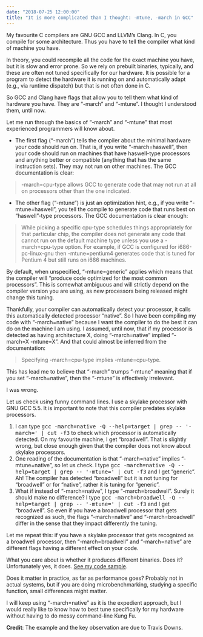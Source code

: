 ```yaml
---
date: "2018-07-25 12:00:00"
title: "It is more complicated than I thought: -mtune, -march in GCC"
---
```




My favourite C compilers are GNU GCC and LLVM&rsquo;s Clang. In C, you compile for some architecture. Thus you have to tell the compiler what kind of machine you have.

In theory, you could recompile all the code for the exact machine you have, but it is slow and error prone. So we rely on prebuilt binaries, typically, and these are often not tuned specifically for our hardware. It is possible for a program to detect the hardware it is running on and automatically adapt (e.g., via runtime dispatch) but that is not often done in C.

So GCC and Clang have flags that allow you to tell them what kind of hardware you have. They are &ldquo;-march&rdquo; and &ldquo;-mtune&rdquo;. I thought I understood them, until now.

Let me run through the basics of &ldquo;-march&rdquo; and &ldquo;-mtune&rdquo; that most experienced programmers will know about.

- The first flag (&ldquo;-march&rdquo;) tells the compiler about the minimal hardware your code should run on. That is, if you write &ldquo;-march=haswell&rdquo;, then your code should run on machines that have haswell-type processors and anything better or compatible (anything that has the same instruction sets). They may not run on other machines. The GCC documentation is clear:

>  -march=cpu-type allows GCC to generate code that may not run at all on processors other than the one indicated.

- The other flag (&ldquo;-mtune&rdquo;) is just an optimization hint, e.g., if you write &ldquo;-mtune=haswell&rdquo;, you tell the compile to generate code that runs best on &ldquo;haswell&rdquo;-type processors. The GCC documentation is clear enough:

> While picking a specific cpu-type schedules things appropriately for that particular chip, the compiler does not generate any code that cannot run on the default machine type unless you use a -march=cpu-type option. For example, if GCC is configured for i686-pc-linux-gnu then -mtune=pentium4 generates code that is tuned for Pentium 4 but still runs on i686 machines.


 By default, when unspecified, &ldquo;-mtune=generic&rdquo; applies which means that the compiler will &ldquo;produce code optimized for the most common processors&rdquo;. This is somewhat ambiguous and will strictly depend on the compiler version you are using, as new processors being released might change this tuning.


Thankfully, your compiler can automatically detect your processor, it calls this automatically detected processor &ldquo;native&rdquo;. So I have been compiling my code with &ldquo;-march=native&rdquo; because I want the compiler to do the best it can do on the machine I am using. I assumed, until now, that if my processor is detected as having architecture X, doing &ldquo;-march=native&rdquo; implied &ldquo;-march=X -mtune=X&rdquo;. And that could almost be inferred from the documentation:

> Specifying -march=cpu-type implies -mtune=cpu-type.


This has lead me to believe that &ldquo;-march&rdquo; trumps &ldquo;-mtune&rdquo; meaning that if you set &ldquo;-march=native&rdquo;, then the &ldquo;-mtune&rdquo; is effectively irrelevant. 

I was wrong.

Let us check using funny command lines. I use a skylake processor with GNU GCC 5.5. It is important to note that this compiler predates skylake processors.

1. I can type <tt>gcc -march=native -Q --help=target | grep -- '-march=' | cut -f3</tt> to check which processor is automatically detected. On my favourite machine, I get &ldquo;broadwell&rdquo;. That is slightly wrong, but close enough given that the compiler does not know about skylake processors.
1. One reading of the documentation is that &ldquo;-march=native&rdquo; implies &ldquo;-mtune=native&rdquo;, so let us check. I type <tt>gcc -march=native -Q --help=target | grep -- '-mtune=' | cut -f3</tt> and I get &ldquo;generic&rdquo;. Ah! The compiler has detected &ldquo;broadwell&rdquo; but it is not tuning for &ldquo;broadwell&rdquo; or for &ldquo;native&rdquo;, rather it is tuning for &ldquo;generic&rdquo;.
1. What if instead of &ldquo;-march=native&rdquo;, I type &ldquo;-march=broadwell&rdquo;. Surely it should make no difference? I type <tt>gcc -march=broadwell -Q --help=target | grep -- '-mtune=' | cut -f3</tt> and I get &ldquo;broadwell&rdquo;. So even if you have a broadwell processor that gets recognized as such, the flags &ldquo;-march=native&rdquo; and &ldquo;-march=broadwell&rdquo; differ in the sense that they impact differently the tuning.


Let me repeat this: if you have a skylake processor that gets recognized as a broadwell processor, then &ldquo;-march=broadwell&rdquo; and &ldquo;-march=native&rdquo; are different flags having a different effect on your code.

What you care about is whether it produces different binaries. Does it? Unfortunately yes, it does. [See my code sample](https://github.com/lemire/Code-used-on-Daniel-Lemire-s-blog/tree/master/2018/07/25).

Does it matter in practice, as far as performance goes? Probably not in actual systems, but if you are doing microbenchmarking, studying a specific function, small differences might matter.

I will keep using &ldquo;-march=native&rdquo; as it is the expedient approach, but I would really like to know how to best tune specifically for my hardware without having to do messy command-line Kung Fu.

__Credit__: The example and the key observation are due to Travis Downs.

